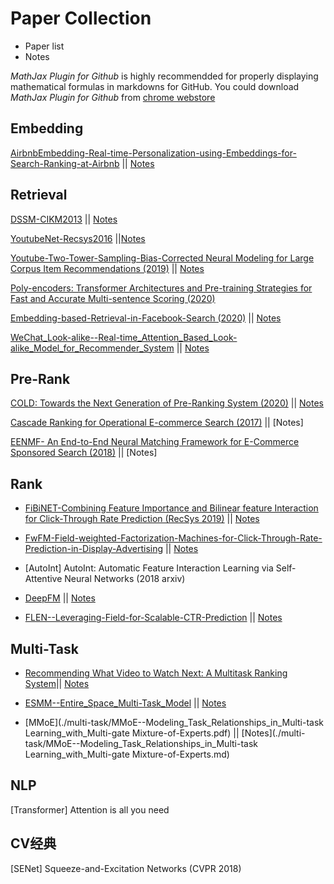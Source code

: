 # Paper Collection

- Paper list
- Notes



*MathJax Plugin for Github* is highly recommendded for properly displaying  mathematical formulas in markdowns for GitHub. You could download *MathJax Plugin for Github* from [chrome webstore](https://chrome.google.com/webstore/category/extensions)



## Embedding

[AirbnbEmbedding-Real-time-Personalization-using-Embeddings-for-Search-Ranking-at-Airbnb](./embedding/AirbnbEmbedding--Real-time_Personalization_using_Embeddings_for_Search_Ranking_at_Airbnb.pdf) || [Notes](./embedding/AirbnbEmbedding--Real-time_Personalization_using_Embeddings_for_Search_Ranking_at_Airbnb.md)



## Retrieval

[DSSM-CIKM2013](./retrieval/DSSM--Learning_Deep_Structured_Semantic_Models_for_Web_Search_using_Clickthrough_Data-CIKM2013.pdf) || [Notes](./retrieval/DSSM--Learning_Deep_Structured_Semantic_Models_for_Web_Search_using_Clickthrough_Data-CIKM2013.md)

[YoutubeNet-Recsys2016](./retrieval/) ||[Notes](./retrieval/)

[ Youtube-Two-Tower-Sampling-Bias-Corrected Neural Modeling for Large Corpus Item Recommendations (2019)](./retrieval/Youtube_two_tower--Sampling-Bias-Corrected_Neural_Modeling_for_Large_Corpus_Item_Recommendations.pdf) || [Notes](./retrieval/Youtube_two_tower--Sampling-Bias-Corrected_Neural_Modeling_for_Large_Corpus_Item_Recommendations.md)

[Poly-encoders: Transformer Architectures and Pre-training Strategies for Fast and Accurate Multi-sentence Scoring (2020)](https://arxiv.org/abs/1905.01969v3)

[Embedding-based-Retrieval-in-Facebook-Search  (2020)](./retrieval/EBR--Embedding-based_Retrieval_in_Facebook_Search-2020.pdf) || [Notes](./retrieval/EBR--Embedding-based_Retrieval_in_Facebook_Search-2020.md)

[WeChat_Look-alike--Real-time_Attention_Based_Look-alike_Model_for_Recommender_System](./retrieval/WeChat_Look-alike--Real-time_Attention_Based_Look-alike_Model_for_Recommender_System.pdf) || [Notes](./retrieval/WeChat_Look-alike--Real-time_Attention_Based_Look-alike_Model_for_Recommender_System.md)



## Pre-Rank

[COLD: Towards the Next Generation of Pre-Ranking System (2020)](https://arxiv.org/abs/2007.16122)   ||   [Notes](./pre_rank/COLD-Towards_the_Next_Generation_of_Pre-Ranking_System.md)

[Cascade Ranking for Operational E-commerce Search (2017)](https://arxiv.org/pdf/1706.02093.pdf)  ||  [Notes]

[EENMF- An End-to-End Neural Matching Framework for E-Commerce Sponsored Search (2018)](https://arxiv.org/abs/1812.01190)  ||  [Notes]



## Rank

* [FiBiNET-Combining Feature Importance and Bilinear feature Interaction for Click-Through Rate Prediction (RecSys 2019)](./rank/FiBiNET-Combining-Feature-Importance-and-Bilinear-feature-Interaction-for-Click-Through-Rate-Prediction.pdf) || [Notes](./rank/FiBiNET-Combining-Feature-Importance-and-Bilinear-feature-Interaction-for-Click-Through-Rate-Prediction.md)

* [FwFM-Field-weighted-Factorization-Machines-for-Click-Through-Rate-Prediction-in-Display-Advertising](./rank/FwFM-Field-weighted-Factorization-Machines-for-Click-Through-Rate-Prediction-in-Display-Advertising.pdf) || [Notes](./rank/FwFM-Field-weighted-Factorization-Machines-for-Click-Through-Rate-Prediction-in-Display-Advertising.md)

* [AutoInt] AutoInt: Automatic Feature Interaction Learning via Self-Attentive Neural Networks (2018 arxiv)

* [DeepFM](./rank/DeepFM-A-Factorization-Machine-based-Neural-Network-for-CTR-Prediction.pdf) || [Notes](./rank/DeepFM-A-Factorization-Machine-based-Neural-Network-for-CTR-Prediction.md)

* [FLEN--Leveraging-Field-for-Scalable-CTR-Prediction](./rank/FLEN-Leveraging-Field-for-Scalable-CTR-Prediction.pdf) || [Notes](./rank/FLEN-Leveraging-Field-for-Scalable-CTR-Prediction.md)





## Multi-Task

* [Recommending What Video to Watch Next: A Multitask Ranking System](./multitask/youtube_multitask--Recommending_what_video_to_watch_next-a_multitask_ranking_system-recsys2019.pdf)|| [Notes](./multitask/youtube_multitask--Recommending_what_video_to_watch_next-a_multitask_ranking_system-recsys2019.md)

* [ESMM--Entire_Space_Multi-Task_Model](./multi-task/ESMM--Entire_Space_Multi-Task_Model--An_Effective_Approach_for_Estimating_Post-Click_Conversion_Rate.pdf) || [Notes](./multi-task/ESMM--Entire_Space_Multi-Task_Model--An_Effective_Approach_for_Estimating_Post-Click_Conversion_Rate.md)
* [MMoE](./multi-task/MMoE--Modeling_Task_Relationships_in_Multi-task Learning_with_Multi-gate Mixture-of-Experts.pdf) || [Notes](./multi-task/MMoE--Modeling_Task_Relationships_in_Multi-task Learning_with_Multi-gate Mixture-of-Experts.md)



## NLP

[Transformer] Attention is all you need



## CV经典

[SENet] Squeeze-and-Excitation Networks (CVPR 2018)

